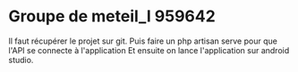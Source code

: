 # Groupe de meteil_l 959642

Il faut récupérer le projet sur git.
Puis faire un php artisan serve pour que l'API se connecte à l'application 
Et ensuite on lance l'application sur android studio.